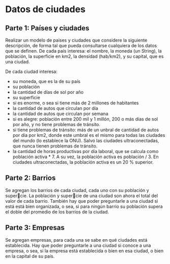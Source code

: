 # Datos de ciudades

## Parte 1: Países y ciudades
Realizar un modelo de paises y ciudades que considere la siguiente descripción, de forma tal que pueda consultarse cualquiera de los datos que se definen.
De cada país interesa: el nombre, la moneda (un String), la población, la superficie en km2, la densidad (hab/km2), y su capital, que es una ciudad.

De cada ciudad interesa:

* su moneda, que es la de su país
* su población
* la cantidad de días de sol por año
* su superficie
* si es enorme, o sea si tiene más de 2 millones de habitantes
* la cantidad de autos que circulan por día
* la cantidad de autos que circulan por semana
* si es alegre: población entre 200 mil y 1 millón, 200 o más días de sol por año, y no tiene problemas de tránsito.
* si tiene problemas de tránsito: más de un unbral de cantidad de autos por día por km2, donde este umbral es el mismo para todas las ciudades del mundo (lo establece la ONU). Salvo las ciudades ultraconectadas, que nunca tienen problemas de tránsito.
* la cantidad de horas productivas por día laboral, que se calcula como población activa * 7. A su vez, la población activa es población / 3. En ciudades ultraconectadas, la población activa es un 20 % superior.

## Parte 2: Barrios
Se agregan los barrios de cada ciudad, cada uno con su población y supercie. La población y supercie de una ciudad son ahora el total del valor de cada barrio. También hay que poder preguntarle a una ciudad si está está bien organizada, o sea, si para ningún barrio su población supera el doble del promedio de los barrios de la ciudad.

## Parte 3: Empresas
Se agregan empresas, para cada una se sabe en qué ciudades está establecida. Hay que poder preguntarle a una ciudad si conoce a una empresa, o sea, si la empresa está establecida o bien en esa ciudad, o bien en la capital de su país.
